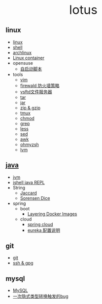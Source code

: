 <div style="text-align: center;font-size: 40px;">lotus</div>

## linux

- [linux](linux/linux.md)
- [shell](linux/shell.md)
- [archlinux](linux/arch/index.md)
- [Linux container](linux/lxc/index.md)
- opensuse
    - [自启动脚本](linux/suse/init.md)
- tools
    - [vim](linux/tools/vim.md)
    - [firewald 防火墙策略](linux/tools/firewall-cmd.md)
    - [vsftd文件服务器](linux/tools/vsftpd.md)
    - [tar](linux/tools/tar.md)
    - [jar](linux/tools/jar.md)
    - [zip & gzip](linux/tools/zip.md)
    - [tmux](linux/tools/tmux.md)
    - [chmod](linux/tools/chmod.md)
    - [grep](linux/tools/grep.md)
    - [less](linux/tools/less.md)
    - [sed](linux/tools/sed.md)
    - [awk](linux/tools/awk.md)
    - [ohmyzsh](linux/tools/ohmyzsh.md)
    - [lvm](linux/tools/lvm.md)


## [java](java/index.md)

- [jvm](java/jvm/index.md)
- [jshell java REPL](java/jshell.md)
- String
  - [Jaccard](java/string/Jaccard.md)
  - [Sorensen Dice](java/string/dice.md)
- spring
    - boot
        - [Layering Docker Images](java/spring/boot/layer.md)
    - cloud
        - [spring cloud](java/spring/cloud/springcloud.md)
        - [eureka 配置说明](java/spring/cloud/eureka.md)

## git

- [git](git/git.md)
- [ssh & gpg](git/ssh_gpg.md)

## mysql

- [MySQL](mysql/database.md)
- [一次隐式类型转换触发的bug](mysql/type-conversion.md)